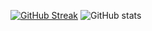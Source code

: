 [![GitHub Streak](https://streak-stats.demolab.com?user=Jaesung-Jung&theme=swift)](https://git.io/streak-stats)
![GitHub stats](https://github-readme-stats.vercel.app/api?username=Jaesung-Jung&count_private=true&show_icons=true&theme=swift&card_width=495&custom_title=GitHub%20Stats)